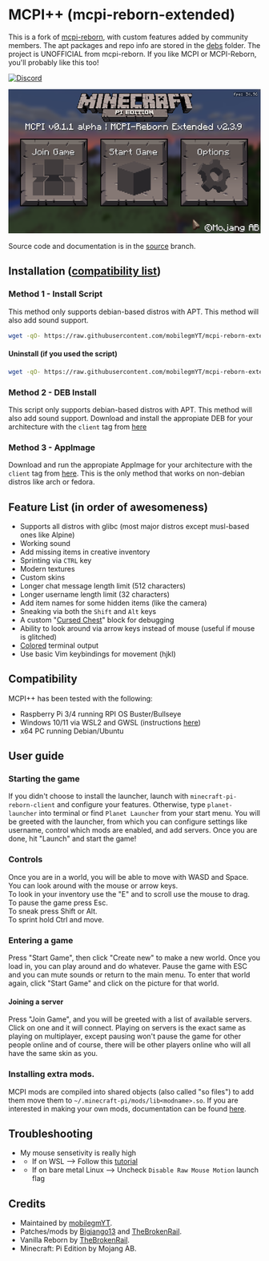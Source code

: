 # MCPI++ (mcpi-reborn-extended)
This is a fork of [mcpi-reborn](https://gitea.thebrokenrail.com/TheBrokenRail/minecraft-pi-reborn), with custom features added by community members. The apt packages and repo info are stored in the [debs](debs/) folder. The project is UNOFFICIAL from mcpi-reborn. If you like MCPI or MCPI-Reborn, you'll probably like this too!

[![Discord](https://badgen.net/badge/icon/discord?icon=discord&label=Get%20support%20on)](https://discord.gg/XJJNG9jTuh)

![image](screenshot.png)

Source code and documentation is in the [source](https://github.com/NoozSBC/mcpi-reborn-extended/tree/source) branch.

## Installation ([compatibility list](https://github.com/NoozSBC/mcpi-reborn-extended#compatibility))

### Method 1 - Install Script
This method only supports debian-based distros with APT. This method will also add sound support. 
```bash
wget -qO- https://raw.githubusercontent.com/mobilegmYT/mcpi-reborn-extended/main/install.sh | bash
```

#### Uninstall (if you used the script)
```bash
wget -qO- https://raw.githubusercontent.com/mobilegmYT/mcpi-reborn-extended/main/uninstall.sh | bash
```

### Method 2 - DEB Install
This script only supports debian-based distros with APT. This method will also add sound support. 
Download and install the appropiate DEB for your architecture with the `client` tag from [here](https://github.com/mobilegmYT/mcpi-reborn-extended/tree/main/debs)

### Method 3 - AppImage
Download and run the appropiate AppImage for your architecture with the `client` tag from [here](https://github.com/mobilegmYT/mcpi-reborn-extended/releases/). This is the only method that works on non-debian distros like arch or fedora.

## Feature List (in order of awesomeness)
- Supports all distros with glibc (most major distros except musl-based ones like Alpine)
- Working sound
- Add missing items in creative inventory
- Sprinting via `CTRL` key
- Modern textures
- Custom skins
- Longer chat message length limit (512 characters)
- Longer username length limit (32 characters)
- Add item names for some hidden items (like the camera)
- Sneaking via both the `Shift` and `Alt` keys
- A custom "[Cursed Chest](https://media.discordapp.net/attachments/761048906242981948/903080546182242344/2021-10-27_20.39.05.png)" block for debugging
- Ability to look around via arrow keys instead of mouse (useful if mouse is glitched)
- [Colored](https://upww.screenrec.com/images/f_PX5iWMcfs6KLjEyqvmtU10Ozwogl4r3C.png) terminal output
- Use basic Vim keybindings for movement (hjkl)

## Compatibility
MCPI++ has been tested with the following:
- Raspberry Pi 3/4 running RPI OS Buster/Bullseye
- Windows 10/11 via WSL2 and GWSL (instructions [here](https://www.youtube.com/watch?v=3l-m8O13LYk))
- x64 PC running Debian/Ubuntu

## User guide
### Starting the game
If you didn't choose to install the launcher, launch with `minecraft-pi-reborn-client` and configure your features. Otherwise, type `planet-launcher` into terminal or find `Planet Launcher` from your start menu. You will be greeted with the launcher, from which you can configure settings like username, control which mods are enabled, and add servers. Once you are done, hit "Launch" and start the game!

### Controls
Once you are in a world, you will be able to move with WASD and Space.  
You can look around with the mouse or arrow keys.  
To look in your inventory use the "E" and to scroll use the mouse to drag.  
To pause the game press Esc.  
To sneak press Shift or Alt.  
To sprint hold Ctrl and move.  

### Entering a game
Press "Start Game", then click "Create new" to make a new world. Once you load in, you can play around and do whatever. Pause the game with ESC and you can mute sounds or return to the main menu. To enter that world again, click "Start Game" and click on the picture for that world. 

#### Joining a server
Press "Join Game", and you will be greeted with a list of available servers. Click on one and it will connect. Playing on servers is the exact same as playing on multiplayer, except pausing won't pause the game for other people online and of course, there will be other players online who will all have the same skin as you.

### Installing extra mods.
MCPI mods are compiled into shared objects (also called "so files") to add them move them to `~/.minecraft-pi/mods/lib<modname>.so`.
If you are interested in making your own mods, documentation can be found [here](https://github.com/mobilegmYT/mcpi-reborn-extended/blob/source/docs/MODDING.md).

## Troubleshooting
- My mouse sensetivity is really high
- - If on WSL --> Follow this [tutorial](https://www.youtube.com/watch?v=3l-m8O13LYk)
- - If on bare metal Linux --> Uncheck `Disable Raw Mouse Motion` launch flag

## Credits
- Maintained by [mobilegmYT](https://github.com/mobilegmYT).
- Patches/mods by [Bigjango13](https://github.com/bigjango13) and [TheBrokenRail](https://github.com/TheBrokenRail).
- Vanilla Reborn by [TheBrokenRail](https://github.com/TheBrokenRail).
- Minecraft: Pi Edition by Mojang AB.
